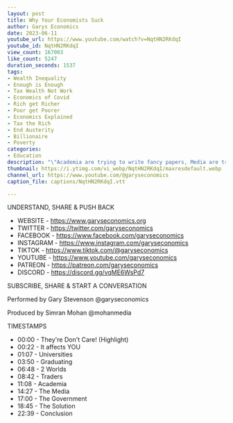 ```yaml
---
layout: post
title: Why Your Economists Suck
author: Garys Economics
date: 2023-06-11
youtube_url: https://www.youtube.com/watch?v=NqtHN2RKdqI
youtube_id: NqtHN2RKdqI
view_count: 167003
like_count: 5247
duration_seconds: 1537
tags:
- Wealth Inequality
- Enough is Enough
- Tax Wealth Not Work
- Economics of Covid
- Rich get Richer
- Poor get Poorer
- Economics Explained
- Tax the Rich
- End Austerity
- Billionaire
- Poverty
categories:
- Education
description: "\"Academia are trying to write fancy papers, Media are trying to present professional looking content but none of them really care about being right. In the central bank they they are slightly more tied to reality but as you can see the central bank has done a phenomenally poor job of managing inflation in the last few years and they've done a phenomenally poor job of managing the economy in the last 20 years, you know & does anybody get fired? does anybody get fined?\""
thumbnail: https://i.ytimg.com/vi_webp/NqtHN2RKdqI/maxresdefault.webp
channel_url: https://www.youtube.com/@garyseconomics
caption_file: captions/NqtHN2RKdqI.vtt

---
```


UNDERSTAND, SHARE & PUSH BACK

- WEBSITE - https://www.garyseconomics.org
- TWITTER  - https://twitter.com/garyseconomics
- FACEBOOK - https://www.facebook.com/garyseconomics
- INSTAGRAM  - https://www.instagram.com/garyseconomics
- TIKTOK - https://www.tiktok.com/@garyseconomics
- YOUTUBE -  https://www.youtube.com/garyseconomics
- PATREON - https://patreon.com/garyseconomics
- DISCORD - https://discord.gg/vqME6WsPd7

SUBSCRIBE, SHARE & START A CONVERSATION

Performed by Gary Stevenson
@garyseconomics

Produced by Simran Mohan
@mohanmedia


TIMESTAMPS
- 00:00 - They're Don't Care! (Highlight)
- 00:22 - It affects YOU
- 01:07 - Universities
- 03:50 - Graduating
- 06:48 - 2 Worlds
- 08:42 - Traders
- 11:08 - Academia
- 14:27 - The Media
- 17:00 - The Government
- 18:45 - The Solution
- 22:39 - Conclusion
